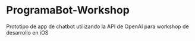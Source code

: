 # ProgramaBot-Workshop

Prototipo de app de chatbot utilizando la API de OpenAI para workshop de desarrollo en iOS

